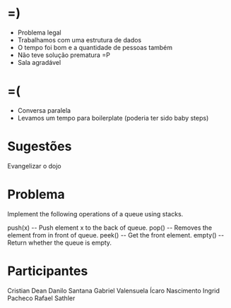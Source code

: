 =)
==

- Problema legal
- Trabalhamos com uma estrutura de dados
- O tempo foi bom e a quantidade de pessoas também
- Não teve solução prematura =P
- Sala agradável

=(
==

- Conversa paralela
- Levamos um tempo para boilerplate (poderia ter sido baby steps)


Sugestões
=========
Evangelizar o dojo

Problema
========

Implement the following operations of a queue using stacks.

push(x) -- Push element x to the back of queue.
pop() -- Removes the element from in front of queue.
peek() -- Get the front element.
empty() -- Return whether the queue is empty.

Participantes
=============
Cristian Dean
Danilo Santana
Gabriel Valensuela
Ícaro Nascimento
Ingrid Pacheco
Rafael Sathler